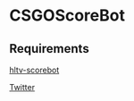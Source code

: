 # CSGOScoreBot

## Requirements
[hltv-scorebot](http://github.com/andrewda/hltv-scorebot)

[Twitter](https://www.npmjs.com/package/twitter)
